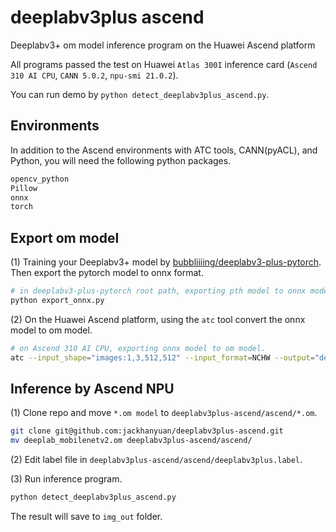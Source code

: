 # deeplabv3plus ascend
Deeplabv3+ om model inference program on the Huawei Ascend platform

All programs passed the test on Huawei `Atlas 300I` inference card (`Ascend 310 AI CPU`, `CANN 5.0.2`, `npu-smi 21.0.2`).

You can run demo by `python detect_deeplabv3plus_ascend.py`.

## Environments
In addition to the Ascend environments with ATC tools, CANN(pyACL), and Python, you will need the following python packages.

```txt
opencv_python
Pillow
onnx
torch
```

## Export om model 
(1) Training your Deeplabv3+ model by [bubbliiiing/deeplabv3-plus-pytorch](https://github.com/bubbliiiing/deeplabv3-plus-pytorch). Then export the pytorch model to onnx format.
```bash
# in deeplabv3-plus-pytorch root path, exporting pth model to onnx model.
python export_onnx.py
```

(2) On the Huawei Ascend platform, using the `atc` tool convert the onnx model to om model.
```bash
# on Ascend 310 AI CPU, exporting onnx model to om model.
atc --input_shape="images:1,3,512,512" --input_format=NCHW --output="deeplab_mobilenetv2" --soc_version=Ascend310 --framework=5 --model="deeplab_mobilenetv2.onnx" --output_type=FP32 
```

## Inference by Ascend NPU
(1) Clone repo and move `*.om model` to `deeplabv3plus-ascend/ascend/*.om`.
```bash
git clone git@github.com:jackhanyuan/deeplabv3plus-ascend.git
mv deeplab_mobilenetv2.om deeplabv3plus-ascend/ascend/
```

(2) Edit label file in `deeplabv3plus-ascend/ascend/deeplabv3plus.label`.


(3) Run inference program.
```bash
python detect_deeplabv3plus_ascend.py
```
The result will save to `img_out` folder.
